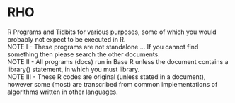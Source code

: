 # RHO
R Programs and Tidbits for various purposes, some of which you would probably not expect to be executed in R.<br/>
NOTE I - These programs are not standalone ... If you cannot find something then please search the other documents.<br/>
NOTE II - All programs (docs) run in Base R unless the document contains a library() statement, in which you must library.<br/>
NOTE III - These R codes are original (unless stated in a document), however some (most) are transcribed from common implementations of algorithms written in other languages.
